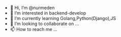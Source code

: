 - 👋 Hi, I’m @nurmeden
- 👀 I’m interested in backend-develop
- 🌱 I’m currently learning Golang,Python(Django),JS
- 💞️ I’m looking to collaborate on ...
- 📫 How to reach me ...

<!---
nurmeden/nurmeden is a ✨ special ✨ repository because its `README.md` (this file) appears on your GitHub profile.
You can click the Preview link to take a look at your changes.
--->
